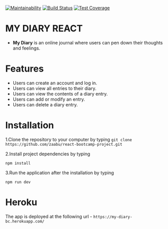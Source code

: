 [![Maintainability](https://api.codeclimate.com/v1/badges/db3bbc7fb27ebce9befc/maintainability)](https://codeclimate.com/github/zaabu/react-bootcamp-project/maintainability) [![Build Status](https://travis-ci.org/zaabu/react-bootcamp-project.svg?branch=develop)](https://travis-ci.org/zaabu/react-bootcamp-project)
[![Test Coverage](https://api.codeclimate.com/v1/badges/db3bbc7fb27ebce9befc/test_coverage)](https://codeclimate.com/github/zaabu/react-bootcamp-project/test_coverage)


# MY DIARY REACT

* **My Diary** is an online journal where users can pen down their thoughts and feelings.  

# Features

* Users can create an account and log in. 
* Users can view all entries to their diary. 
* Users can view the contents of a diary entry. 
* Users can add or modify an entry. 
* Users can delete a diary entry.
  

# Installation
1.Clone the repository to your computer by typing 
```git clone https://github.com/zaabu/react-bootcamp-project.git```

2.Install project dependencies by typing

```npm install```

3.Run the application after the installation by typing 

```npm run dev```

# Heroku

The app is deployed at the following url - 
```https://my-diary-bc.herokuapp.com/```

